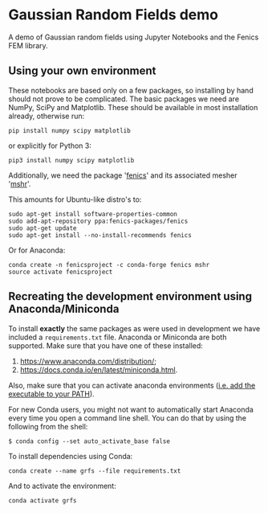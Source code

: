 # Gaussian Random Fields demo
A demo of Gaussian random fields using Jupyter Notebooks and the Fenics FEM library.

## Using your own environment
These notebooks are based only on a few packages, so installing by hand should not prove to be complicated. The basic packages we need are NumPy, SciPy and Matplotlib. These should be available in most installation already, otherwise run:
```
pip install numpy scipy matplotlib
```
or explicitly for Python 3: 
```
pip3 install numpy scipy matplotlib
```

Additionally, we need the package '[fenics](https://fenicsproject.org/)' and its associated mesher '[mshr]()'.

This amounts for Ubuntu-like distro's to:
```
sudo apt-get install software-properties-common
sudo add-apt-repository ppa:fenics-packages/fenics
sudo apt-get update
sudo apt-get install --no-install-recommends fenics
```

Or for Anaconda:
```
conda create -n fenicsproject -c conda-forge fenics mshr
source activate fenicsproject
```

## Recreating the development environment using Anaconda/Miniconda
To install **exactly** the same packages as were used in development we have included a `requirements.txt` file. Anaconda or Miniconda are both supported. Make sure that you have one of these installed: 

1.  https://www.anaconda.com/distribution/;
2.  https://docs.conda.io/en/latest/miniconda.html.

Also, make sure that you can activate anaconda environments ([i.e. add the executable to your PATH](https://support.anaconda.com/customer/en/portal/articles/2621189-conda-%22command-not-found%22-error)). 

For new Conda users, you might not want to automatically start Anaconda every time you open a command line shell. You can do that by using the following from the shell:
```
$ conda config --set auto_activate_base false
```

To install dependencies using Conda:
```
conda create --name grfs --file requirements.txt
```

And to activate the environment:
```
conda activate grfs
```
